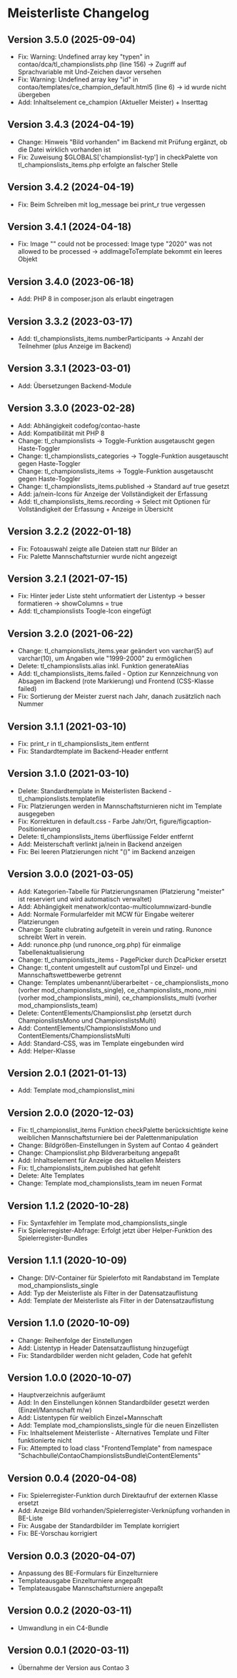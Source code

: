 # Meisterliste Changelog

## Version 3.5.0 (2025-09-04)

* Fix: Warning: Undefined array key "typen" in contao/dca/tl_championslists.php (line 156) -> Zugriff auf Sprachvariable mit Und-Zeichen davor versehen
* Fix: Warning: Undefined array key "id" in contao/templates/ce_champion_default.html5 (line 6) -> id wurde nicht übergeben
* Add: Inhaltselement ce_champion (Aktueller Meister) + Inserttag
 
## Version 3.4.3 (2024-04-19)

* Change: Hinweis "Bild vorhanden" im Backend mit Prüfung ergänzt, ob die Datei wirklich vorhanden ist
* Fix: Zuweisung $GLOBALS['championslist-typ'] in checkPalette von tl_championslists_items.php erfolgte an falscher Stelle

## Version 3.4.2 (2024-04-19)

* Fix: Beim Schreiben mit log_message bei print_r true vergessen

## Version 3.4.1 (2024-04-18)

* Fix: Image "" could not be processed: Image type "2020" was not allowed to be processed -> addImageToTemplate bekommt ein leeres Objekt

## Version 3.4.0 (2023-06-18)

* Add: PHP 8 in composer.json als erlaubt eingetragen

## Version 3.3.2 (2023-03-17)

* Add: tl_championslists_items.numberParticipants -> Anzahl der Teilnehmer (plus Anzeige im Backend)

## Version 3.3.1 (2023-03-01)

* Add: Übersetzungen Backend-Module

## Version 3.3.0 (2023-02-28)

* Add: Abhängigkeit codefog/contao-haste
* Add: Kompatibilität mit PHP 8
* Change: tl_championslists -> Toggle-Funktion ausgetauscht gegen Haste-Toggler
* Change: tl_championslists_categories -> Toggle-Funktion ausgetauscht gegen Haste-Toggler
* Change: tl_championslists_items -> Toggle-Funktion ausgetauscht gegen Haste-Toggler
* Change: tl_championslists_items.published -> Standard auf true gesetzt
* Add: ja/nein-Icons für Anzeige der Vollständigkeit der Erfassung
* Add: tl_championslists_items.recording -> Select mit Optionen für Vollständigkeit der Erfassung + Anzeige in Übersicht

## Version 3.2.2 (2022-01-18)

* Fix: Fotoauswahl zeigte alle Dateien statt nur Bilder an
* Fix: Palette Mannschaftsturnier wurde nicht angezeigt

## Version 3.2.1 (2021-07-15)

* Fix: Hinter jeder Liste steht unformatiert der Listentyp -> besser formatieren -> showColumns = true
* Add: tl_championslists Toogle-Icon eingefügt

## Version 3.2.0 (2021-06-22)

* Change: tl_championslists_items.year geändert von varchar(5) auf varchar(10), um Angaben wie "1999-2000" zu ermöglichen
* Delete: tl_championslists.alias inkl. Funktion generateAlias
* Add: tl_championslists_items.failed - Option zur Kennzeichnung von Absagen im Backend (rote Markierung) und Frontend (CSS-Klasse failed)
* Fix: Sortierung der Meister zuerst nach Jahr, danach zusätzlich nach Nummer

## Version 3.1.1 (2021-03-10)

* Fix: print_r in tl_championslists_item entfernt
* Fix: Standardtemplate im Backend-Header entfernt

## Version 3.1.0 (2021-03-10)

* Delete: Standardtemplate in Meisterlisten Backend - tl_championslists.templatefile
* Fix: Platzierungen werden in Mannschaftsturnieren nicht im Template ausgegeben
* Fix: Korrekturen in default.css - Farbe Jahr/Ort, figure/figcaption-Positionierung
* Delete: tl_championslists_items überflüssige Felder entfernt
* Add: Meisterschaft verlinkt ja/nein in Backend anzeigen
* Fix: Bei leeren Platzierungen nicht "()" im Backend anzeigen

## Version 3.0.0 (2021-03-05)

* Add: Kategorien-Tabelle für Platzierungsnamen (Platzierung "meister" ist reserviert und wird automatisch verwaltet)
* Add: Abhängigkeit menatwork/contao-multicolumnwizard-bundle
* Add: Normale Formularfelder mit MCW für Eingabe weiterer Platzierungen
* Change: Spalte clubrating aufgeteilt in verein und rating. Runonce schreibt Wert in verein.
* Add: runonce.php (und runonce_org.php) für einmalige Tabellenaktualisierung
* Change: tl_championslists_items - PagePicker durch DcaPicker ersetzt
* Change: tl_content umgestellt auf customTpl und Einzel- und Mannschaftswettbewerbe getrennt
* Change: Templates umbenannt/überarbeitet - ce_championslists_mono (vorher mod_championslists_single), ce_championslists_mono_mini (vorher mod_championslists_mini), ce_championslists_multi (vorher mod_championslists_team)
* Delete: ContentElements/Championslist.php (ersetzt durch ChampionslistsMono und ChampionslistsMulti)
* Add: ContentElements/ChampionslistsMono und ContentElements/ChampionslistsMulti
* Add: Standard-CSS, was im Template eingebunden wird
* Add: Helper-Klasse

## Version 2.0.1 (2021-01-13)

* Add: Template mod_championslist_mini

## Version 2.0.0 (2020-12-03)

* Fix: tl_championslist_items Funktion checkPalette berücksichtigte keine weiblichen Mannschaftsturniere bei der Palettenmanipulation
* Change: Bildgrößen-Einstellungen in System auf Contao 4 geändert
* Change: Championslist.php Bildverarbeitung angepaßt
* Add: Inhaltselement für Anzeige des aktuellen Meisters
* Fix: tl_championslists_item.published hat gefehlt
* Delete: Alte Templates
* Change: Template mod_championslists_team im neuen Format

## Version 1.1.2 (2020-10-28)

* Fix: Syntaxfehler im Template mod_championslists_single
* Fix Spielerregister-Abfrage: Erfolgt jetzt über Helper-Funktion des Spielerregister-Bundles

## Version 1.1.1 (2020-10-09)

* Change: DIV-Container für Spielerfoto mit Randabstand im Template mod_championslists_single
* Add: Typ der Meisterliste als Filter in der Datensatzauflistung
* Add: Template der Meisterliste als Filter in der Datensatzauflistung

## Version 1.1.0 (2020-10-09)

* Change: Reihenfolge der Einstellungen
* Add: Listentyp in Header Datensatzauflistung hinzugefügt
* Fix: Standardbilder werden nicht geladen, Code hat gefehlt

## Version 1.0.0 (2020-10-07)

* Hauptverzeichnis aufgeräumt
* Add: In den Einstellungen können Standardbilder gesetzt werden (Einzel/Mannschaft m/w)
* Add: Listentypen für weiblich Einzel+Mannschaft
* Add: Template mod_championslists_single für die neuen Einzellisten
* Fix: Inhaltselement Meisterliste - Alternatives Template und Filter funktionierte nicht
* Fix: Attempted to load class "FrontendTemplate" from namespace "Schachbulle\ContaoChampionslistsBundle\ContentElements"

## Version 0.0.4 (2020-04-08)

* Fix: Spielerregister-Funktion durch Direktaufruf der externen Klasse ersetzt
* Add: Anzeige Bild vorhanden/Spielerregister-Verknüpfung vorhanden in BE-Liste
* Fix: Ausgabe der Standardbilder im Template korrigiert
* Fix: BE-Vorschau korrigiert

## Version 0.0.3 (2020-04-07)

* Anpassung des BE-Formulars für Einzelturniere
* Templateausgabe Einzelturniere angepaßt
* Templateausgabe Mannschaftsturniere angepaßt

## Version 0.0.2 (2020-03-11)

* Umwandlung in ein C4-Bundle

## Version 0.0.1 (2020-03-11)

* Übernahme der Version aus Contao 3
